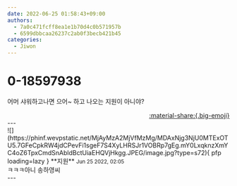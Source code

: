 ```yaml
---
date: 2022-06-25 01:58:43+09:00
authors:
  - 7a0c471fcff8ea1e1b70d4c0b571957b
  - 6599dbbcaa26237c2ab0f3becb421b45
categories:
  - Jiwon
---
```


# 0-18597938

<div class="post-container" markdown="1">
<div class="content-container md-sidebar__scrollwrap" markdown="1">

어머 샤워하고나면 으어~ 하고 나오는 지원이 아니야?

</div>
</div>

<div style="text-align: right;" markdown="1">
<a href="https://weverse.io/fromis9/fanpost/0-18597938" style="text-align: right;">:material-share:{.big-emoji}</a>
</div>
---

<div class="comments-container md-sidebar__scrollwrap" markdown="1">
<div class="comment" markdown="1">
<div class='id-container' markdown="1">
![](https://phinf.wevpstatic.net/MjAyMzA2MjVfMzMg/MDAxNjg3NjU0MTExOTU5.7GFeCpkRW4jdCPevFi1sgeF7S4XyLHRSJr1VOBRp7gEg.mY0LxqknzXmYC4oZ6TpxCmdSnAbldBctUiaEHQVjHkgg.JPEG/image.jpg?type=s72){ pfp loading=lazy }
**<span class="artist">지원</span>** <small>Jun 25 2022, 02:05</small><br>
</div>
<div class='comment-body' markdown="1">
ㅋㅋㅋ아니 송하영씨
</div>
</div>
</div>
---
